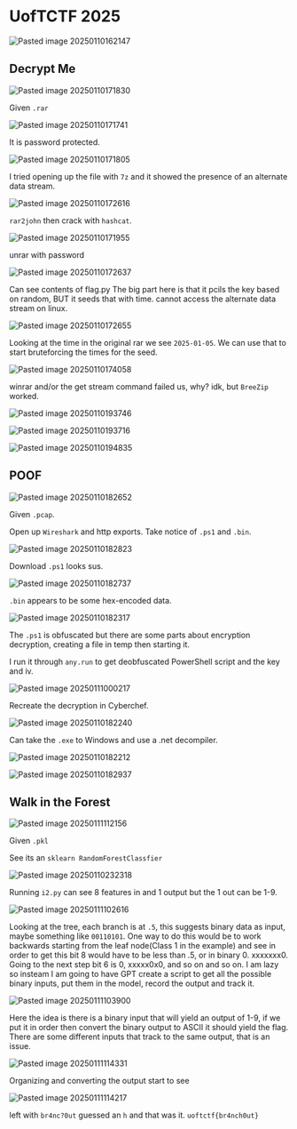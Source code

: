 # UofTCTF 2025

![Pasted image 20250110162147](https://github.com/user-attachments/assets/6f2b5eb2-6c94-4fcc-a682-e98090c0245f)


## Decrypt Me

![Pasted image 20250110171830](https://github.com/user-attachments/assets/7954e2e7-5be5-4ec6-ba77-2a256628b1db)

Given `.rar`

![Pasted image 20250110171741](https://github.com/user-attachments/assets/6001bce2-d5ee-4fc8-9519-a23e62c1eb16)


It is password protected.

![Pasted image 20250110171805](https://github.com/user-attachments/assets/23c177db-27ae-4dd7-93d0-686a366b2f4e)

I tried opening up the file with `7z` and it showed the presence of an alternate data stream.

![Pasted image 20250110172616](https://github.com/user-attachments/assets/2c6a9632-564d-47a3-a852-010c1a64fa0c)

`rar2john` then crack with `hashcat`.

![Pasted image 20250110171955](https://github.com/user-attachments/assets/bd935939-3e4e-4128-add2-5a82bec567ae)


unrar with password

![Pasted image 20250110172637](https://github.com/user-attachments/assets/ea1db1a7-64f4-4aac-9a44-34805abc1fae)

Can see contents of flag.py  The big part here is that it pcils the key based on random, BUT it seeds that with time. cannot access the alternate data stream on linux.

![Pasted image 20250110172655](https://github.com/user-attachments/assets/85924baa-d7d2-4c00-8f11-14299c3fd07f)

Looking at the time in the original rar we see `2025-01-05`. We can use that to start bruteforcing the times for the seed.

![Pasted image 20250110174058](https://github.com/user-attachments/assets/faeff464-8a05-4bad-aad8-9ea21ef728a6)


winrar and/or the get stream command failed us, why? idk, but `BreeZip` worked.

![Pasted image 20250110193746](https://github.com/user-attachments/assets/6d11eb46-f449-415b-b7b7-8a4148370aff)



![Pasted image 20250110193716](https://github.com/user-attachments/assets/0bac75e2-fd1b-4466-906d-13526735ffd5)



![Pasted image 20250110194835](https://github.com/user-attachments/assets/49fa9e05-d758-4cbc-811f-6fd7bd785193)

## POOF

![Pasted image 20250110182652](https://github.com/user-attachments/assets/f1c67f77-82c7-46f8-bdb8-836a3228d538)

Given `.pcap`.


Open up `Wireshark` and http exports. Take notice of `.ps1` and `.bin`.

![Pasted image 20250110182823](https://github.com/user-attachments/assets/edbc5344-a22f-402a-8f9c-58044ae195d8)

Download `.ps1` looks sus.

![Pasted image 20250110182737](https://github.com/user-attachments/assets/f7276f6e-b937-41ea-aee5-34455f26e34d)


`.bin` appears to be some hex-encoded data. 

![Pasted image 20250110182317](https://github.com/user-attachments/assets/939ee43d-db6c-44db-ab95-e04d79eec91c)

The `.ps1` is obfuscated but there are some parts about encryption decryption, creating a file in temp then starting it.

I run it through `any.run` to get deobfuscated PowerShell script and the key and iv.

![Pasted image 20250111000217](https://github.com/user-attachments/assets/68cacac1-f506-4ba7-a4db-befbb6771ec0)

Recreate the decryption in Cyberchef.

![Pasted image 20250110182240](https://github.com/user-attachments/assets/2b7cc5b4-7d38-4f7c-bb57-b5e3e8dd8a0e)


Can take the `.exe` to Windows and use a .net decompiler. 


![Pasted image 20250110182212](https://github.com/user-attachments/assets/19c5aa5a-3dee-497e-98b0-17cc7583da5c)



![Pasted image 20250110182937](https://github.com/user-attachments/assets/e5af88e0-5ba7-4e1e-9d00-c67ebc43e1f0)


## Walk in the Forest


![Pasted image 20250111112156](https://github.com/user-attachments/assets/48fcb670-5002-45a6-b4d6-40928c584270)

Given `.pkl`

See its an `sklearn RandomForestClassfier`


![Pasted image 20250110232318](https://github.com/user-attachments/assets/987a3261-1daa-4bf1-b398-a457336235c7)


Running `i2.py` can see 8 features in and 1 output but the 1 out can be 1-9.


![Pasted image 20250111102616](https://github.com/user-attachments/assets/68caa770-e6fa-4ade-a17b-dc38715eb586)

Looking at the tree, each branch is at `.5`, this suggests binary data as input, maybe something like `00110101`. 
One way to do this would be to work backwards starting from the leaf node(Class 1 in the example) and see in order to get this bit 8 would have to be less than .5,
or in binary 0. xxxxxxx0. Going to the next step bit 6 is 0, xxxxx0x0, and so on and so on. I am lazy so insteam I am going to have GPT create a script to get 
all the possible binary inputs, put them in the model, record the output and track it.


![Pasted image 20250111103900](https://github.com/user-attachments/assets/ac49ecd0-b16a-4346-98bd-f780a8da74cf)

Here the idea is there is a binary input that will yield an output of 1-9, if we  put it in order then convert the binary output to ASCII it should yield the flag.
There are some different inputs that track to the same output, that is an issue.


![Pasted image 20250111114331](https://github.com/user-attachments/assets/af4fb0da-a585-4a04-9cce-b7403b700623)

Organizing and converting the output start to see 

![Pasted image 20250111114217](https://github.com/user-attachments/assets/bd5a242d-98d4-421c-8189-14fb1e8687e8)


left with `br4nc?0ut` guessed an `h` and that was it. `uoftctf{br4nch0ut}`



